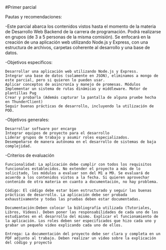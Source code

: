 #Primer parcial

Pautas y recomendaciones:

-Este parcial abarca los contenidos vistos hasta el momento de la materia de Desarrollo Web Backend de la carrera de programación. Podrá realizarse en grupos (de 3 a 5 personas de la misma comisión). Se enfocará en la creación de una aplicación web utilizando Node.js y Express, con una estructura de archivos, carpetas coherente al desarrollo y una base de datos.

-Objetivos específicos:

    Desarrollar una aplicación web utilizando Node.js y Express.
    Integrar una base de datos (solamente en JSON), eliminamos a mongo de este parcial, pero si quieren lo pueden usar.
    Aplicar conceptos de asincronía y manejo de promesas. Módulos
    Implementar un sistema de rutas dinámicas y middleware. Motor de plantillas Pug 
    Crear y probarla (Además capturar la pantalla de alguna pruebe hecha en ThunderClient)
    Seguir buenas prácticas de desarrollo, incluyendo la utilización de POO.

-Objetivos generales:

    Desarrollar software por encargo 
    Integrar equipos de proyecto para el desarrollo
    Liderar grupos de trabajo y asumir roles especializados.
    Desempeñarse de manera autónoma en el desarrollo de sistemas de baja complejidad.

-Criterios de evaluación

    Funcionalidad: La aplicación debe cumplir con todos los requisitos funcionales establecidos. No extender el proyecto a más de lo solicitado, los módulos a evaluar son del M1 a M9. Se evaluará de acuerdo a los contenidos vistos a la fecha. Si quieren aprovechar contenido de otra materia en cuanto a documentación, no hay problema.
    
    Código: El código debe estar bien estructurado y seguir las buenas prácticas de desarrollo. La aplicación debe ser probada exhaustivamente y todas las pruebas deben estar documentadas.
    
    Documentación:Deben colocar la bibliografía utilizada (Tutoriales, Libros, Videos). Deben poner las responsabilidades de cada uno de los estudiantes en el desarrollo del mismo. Explicar el funcionamiento de la aplicación. Los roles deben ser especificados que hizo cada uno y grabar un pequeño video explicando cada uno de ellos. 
    
    Entrega: La documentación del proyecto debe ser clara y completa en un PDF adjunto al trabajo. Deben realizar un video sobre la explicación del código y proyecto